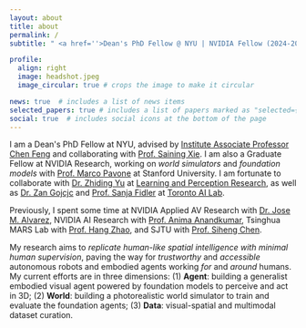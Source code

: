 ```yaml
---
layout: about
title: about
permalink: /
subtitle: " <a href=''>Dean's PhD Fellow @ NYU | NVIDIA Fellow (2024-2025)</a>"

profile:
  align: right
  image: headshot.jpeg
  image_circular: true # crops the image to make it circular

news: true  # includes a list of news items
selected_papers: true # includes a list of papers marked as "selected={true}"
social: true  # includes social icons at the bottom of the page
---
```


I am a Dean's PhD Fellow at NYU, advised by <a href='https://scholar.google.com/citations?user=YeG8ZM0AAAAJ&hl=en'>Institute Associate Professor Chen Feng</a> and collaborating with <a href='https://scholar.google.com/citations?user=Y2GtJkAAAAAJ&hl=en'>Prof. Saining Xie</a>. I am also a Graduate Fellow at NVIDIA Research, working on *world simulators* and *foundation models* with <a href='https://scholar.google.com/citations?user=RhOpyXcAAAAJ&hl=en'>Prof. Marco Pavone</a> at Stanford University. I am fortunate to collaborate with <a href='https://scholar.google.com/citations?hl=en&user=1VI_oYUAAAAJ'>Dr. Zhiding Yu</a> at <a href='https://research.nvidia.com/labs/lpr/'>Learning and Perception Research</a>, as well as <a href='https://scholar.google.com/citations?user=8KsqL4gAAAAJ&hl=en'>Dr. Zan Gojcjc</a> and <a href='https://scholar.google.com/citations?hl=en&user=CUlqK5EAAAAJ'>Prof. Sanja Fidler</a> at <a href='https://research.nvidia.com/labs/toronto-ai/'>Toronto AI Lab</a>.

Previously, I spent some time at NVIDIA Applied AV Research with <a href='https://scholar.google.com/citations?user=Oyx-_UIAAAAJ&hl=en'>Dr. Jose M. Alvarez</a>, NVIDIA AI Research with <a href='https://scholar.google.com/citations?user=bEcLezcAAAAJ&hl=en'>Prof. Anima Anandkumar</a>, Tsinghua MARS Lab with <a href='https://scholar.google.com/citations?user=DmahiOYAAAAJ&hl=en'>Prof. Hang Zhao</a>, and SJTU with <a href='https://scholar.google.com/citations?user=W_Q33RMAAAAJ&hl=en'>Prof. Siheng Chen</a>.

My research aims to *replicate human-like spatial intelligence with minimal human supervision*, paving the way for *trustworthy* and *accessible* autonomous robots and embodied agents working *for* and *around* humans. My current efforts are in three dimensions: (1) **Agent**: building a generalist embodied visual agent powered by foundation models to perceive and act in 3D; (2) **World**: building a photorealistic world simulator to train and evaluate the foundation agents; (3) **Data**: visual-spatial and multimodal dataset curation. 
